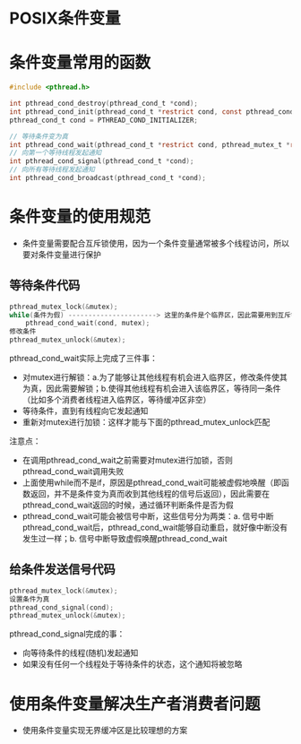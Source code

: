 # POSIX条件变量


# 条件变量常用的函数
```c
#include <pthread.h>

int pthread_cond_destroy(pthread_cond_t *cond);
int pthread_cond_init(pthread_cond_t *restrict cond, const pthread_condattr_t *restrict attr);
pthread_cond_t cond = PTHREAD_COND_INITIALIZER;

// 等待条件变为真
int pthread_cond_wait(pthread_cond_t *restrict cond, pthread_mutex_t *restrict mutex);
// 向第一个等待线程发起通知
int pthread_cond_signal(pthread_cond_t *cond);
// 向所有等待线程发起通知		  
int pthread_cond_broadcast(pthread_cond_t *cond);
```

# 条件变量的使用规范
- 条件变量需要配合互斥锁使用，因为一个条件变量通常被多个线程访问，所以要对条件变量进行保护

## 等待条件代码
```c
pthread_mutex_lock(&mutex);
while(条件为假)	----------------------> 这里的条件是个临界区，因此需要用到互斥锁
    pthread_cond_wait(cond, mutex);
修改条件
pthread_mutex_unlock(&mutex);
```

pthread_cond_wait实际上完成了三件事：
- 对mutex进行解锁：a.为了能够让其他线程有机会进入临界区，修改条件使其为真，因此需要解锁；b.使得其他线程有机会进入该临界区，等待同一条件（比如多个消费者线程进入临界区，等待缓冲区非空）
- 等待条件，直到有线程向它发起通知
- 重新对mutex进行加锁：这样才能与下面的pthread_mutex_unlock匹配

注意点：
- 在调用pthread_cond_wait之前需要对mutex进行加锁，否则pthread_cond_wait调用失败
- 上面使用while而不是if，原因是pthread_cond_wait可能被虚假地唤醒（即函数返回，并不是条件变为真而收到其他线程的信号后返回），因此需要在pthread_cond_wait返回的时候，通过循环判断条件是否为假
- pthread_cond_wait可能会被信号中断，这些信号分为两类：a. 信号中断pthread_cond_wait后，pthread_cond_wait能够自动重启，就好像中断没有发生过一样；b. 信号中断导致虚假唤醒pthread_cond_wait


## 给条件发送信号代码
```c
pthread_mutex_lock(&mutex);
设置条件为真
pthread_cond_signal(cond);
pthread_mutex_unlock(&mutex);
```

pthread_cond_signal完成的事：
- 向等待条件的线程(随机)发起通知
- 如果没有任何一个线程处于等待条件的状态，这个通知将被忽略

# 使用条件变量解决生产者消费者问题
- 使用条件变量实现无界缓冲区是比较理想的方案

